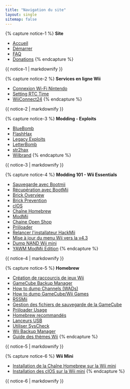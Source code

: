 ```yaml
---
title: "Navigation du site"
layout: single
sitemap: false
---
```


{% capture notice-1 %}
**Site**
+ [Accueil](/)
+ [Démarrer](get-started)
+ [FAQ](faq)
+ [Donations](donations)
{% endcapture %}
<div class="notice--info">{{ notice-1 | markdownify }}</div>

{% capture notice-2 %}
**Services en ligne Wii**
+ [Connexion Wi-Fi Nintendo](wiimmfi)
+ [Setting RTC Time](wiiconnect24#updating-rtc-clock)
+ [WiiConnect24](wiiconnect24)
{% endcapture %}
<div class="notice--primary">{{ notice-2 | markdownify }}</div>

{% capture notice-3 %}
**Modding - Exploits**
+ [BlueBomb](bluebomb)
+ [FlashHax](flashhax)
+ [Legacy Exploits](legacy-exploits)
+ [LetterBomb](letterbomb)
+ [str2hax](str2hax)
+ [Wilbrand](wilbrand)
{% endcapture %}
<div class="notice--primary">{{ notice-3 | markdownify }}</div>

{% capture notice-4 %}
**Modding 101 - Wii Essentials**
+ [Sauvegarde avec Bootmii](bootmii)
+ [Récupération avec BootMii](bootmiirecover)
+ [Brick Overview](bricks)
+ [Brick Prevention](bricks#brick-prevention)
+ [cIOS](cios)
+ [Chaîne Homebrew](hbc)
+ [ModMii](modmii)
+ [Chaine Open Shop](osc)
+ [Priiloader](priiloader)
+ [Relancer l'installateur HackMii](hackmii)
+ [Mise à jour du menu Wii vers la v4.3](update)
+ [Dump NAND Wii mini](wnd-mini)
+ [YAWM ModMii Edition](yawmme)
{% endcapture %}
<div class="notice--primary">{{ notice-4 | markdownify }}</div>

{% capture notice-5 %}
**Homebrew**
+ [Création de raccourcis de jeux Wii](wiigsc)
+ [GameCube Backup Manager](gcbackupmanager)
+ [How to dump Channels (WADs)](dump-wads)
+ [How to dump GameCube/Wii Games](dump-games)
+ [RSSMii](rssmii)
+ [Gestion des fichiers de sauvegarde de la GameCube](gcsaves)
+ [Priiloader Usage](priiloader-usage)
+ [Homebrew recommandés](recommended-homebrew)
+ [Lanceurs USB](wii-loaders)
+ [Utiliser SysCheck](syscheck)
+ [Wii Backup Manager](wiibackupmanager)
+ [Guide des thèmes Wii](themes)
{% endcapture %}
<div class="notice--primary">{{ notice-5 | markdownify }}</div>

{% capture notice-6 %}
**Wii Mini**
+ [Installation de la Chaîne Homebrew sur la Wii mini](hbc-mini)
+ [Installation des cIOS sur la Wii mini](cios-mini)
{% endcapture %}
<div class="notice--primary">{{ notice-6 | markdownify }}</div>
